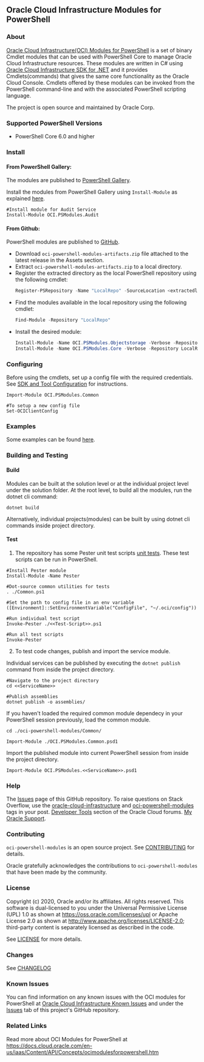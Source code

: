 ## Oracle Cloud Infrastructure Modules for PowerShell

### About

[Oracle Cloud Infrastructure(OCI) Modules for PowerShell](https://docs.cloud.oracle.com/en-us/iaas/Content/API/Concepts/ocimodulesforpowershell.htm) is a set of binary Cmdlet modules that can be used with PowerShell Core to manage Oracle Cloud Infrastructure resources. These modules are written in C# using [Oracle Cloud Infrastructure SDK for .NET](https://github.com/oracle/oci-dotnet-sdk) and it provides Cmdlets(commands) that gives the same core functionality as the Oracle Cloud Console. Cmdlets offered by these modules can be invoked from the PowerShell command-line and with the associated PowerShell scripting language.

The project is open source and maintained by Oracle Corp.

### Supported PowerShell Versions

- PowerShell Core 6.0 and higher

### Install

#### From PowerShell Gallery:
The modules are published to [PowerShell Gallery](https://www.powershellgallery.com/).

Install the modules from PowerShell Gallery using `Install-Module` as explained [here](https://docs.microsoft.com/en-us/powershell/module/powershellget/install-module).

```
#Install module for Audit Service
Install-Module OCI.PSModules.Audit
```

#### From Github:
PowerShell modules are published to [GitHub](https://github.com/oracle/oci-powershell-modules/releases).

* Download `oci-powershell-modules-artifacts.zip` file attached to the latest release in the Assets section.
* Extract `oci-powershell-modules-artifacts.zip` to a local directory.
* Register the extracted directory as the local PowerShell repository using the following cmdlet:
    ```powershell
    Register-PSRepository -Name "LocalRepo" -SourceLocation <extractedlocation>
    ```
* Find the modules available in the local repository using the following cmdlet:
    ```powershell
    Find-Module -Repository "LocalRepo"
    ```
* Install the desired module:
    ```powershell
    Install-Module -Name OCI.PSModules.Objectstorage -Verbose -Repository LocalRepo
    Install-Module -Name OCI.PSModules.Core -Verbose -Repository LocalRepo
    ```

### Configuring

Before using the cmdlets, set up a config file with the required credentials. See [SDK and Tool Configuration](https://docs.us-phoenix-1.oraclecloud.com/Content/API/Concepts/sdkconfig.htm) for instructions.

```
Import-Module OCI.PSModules.Common

#To setup a new config file
Set-OCIClientConfig
```

### Examples

Some examples can be found [here](/Examples).

### Building and Testing

#### Build

Modules can be built at the solution level or at the individual project level under the solution folder.
At the root level, to build all the modules, run the dotnet cli command:

```
dotnet build
```

Alternatively, individual projects(modules) can be built by using dotnet cli commands inside project directory.

#### Test

1. The repository has some Pester unit test scripts [unit tests](/Tests).
These test scripts can be run in PowerShell.

```
#Install Pester module
Install-Module -Name Pester

#Dot-source common utilities for tests
. ./Common.ps1

#Set the path to config file in an env variable
([Environment]::SetEnvironmentVariable("ConfigFile", "~/.oci/config"))

#Run individual test script
Invoke-Pester ./<<Test-Script>>.ps1

#Run all test scripts
Invoke-Pester
```
2. To test code changes, publish and import the service module.

Individual services can be published by executing the `dotnet publish` command from inside the project directory.
```
#Navigate to the project directory
cd <<ServiceName>>

#Publish assemblies
dotnet publish -o assemblies/
```
If you haven't loaded the required common module dependecy in your PowerShell session previously, load the common module.
```
cd ./oci-powershell-modules/Common/

Import-Module ./OCI.PSModules.Common.psd1
```

Import the published module into current PowerShell session from inside the project directory.
```
Import-Module OCI.PSModules.<<ServiceName>>.psd1
```

### Help

The [Issues](https://github.com/oracle/oci-powershell-modules/issues) page of this GitHub repository.
To raise questions on Stack Overflow, use the [oracle-cloud-infrastructure](https://stackoverflow.com/questions/tagged/oracle-cloud-infrastructure) and [oci-powershell-modules](https://stackoverflow.com/questions/tagged/oci-powershell-modules) tags in your post.
[Developer Tools](https://community.oracle.com/community/groundbreakers/oracle-cloud/cloud-infrastructure/content) section of the Oracle Cloud forums.
[My Oracle Support](https://support.oracle.com/portal/).

### Contributing

```oci-powershell-modules``` is an open source project. See [CONTRIBUTING](https://github.com/oracle/oci-powershell-modules/blob/master/CONTRIBUTING.md) for details.

Oracle gratefully acknowledges the contributions to ```oci-powershell-modules``` that have been made by the community.

### License

Copyright (c) 2020, Oracle and/or its affiliates. All rights reserved. This software is dual-licensed to you under the Universal Permissive License (UPL) 1.0 as shown at https://oss.oracle.com/licenses/upl or Apache License 2.0 as shown at http://www.apache.org/licenses/LICENSE-2.0; third-party content is separately licensed as described in the code.

See [LICENSE](https://github.com/oracle/oci-powershell-modules/blob/master/License.txt) for more details.

### Changes

See [CHANGELOG](https://github.com/oracle/oci-powershell-modules/blob/master/CHANGELOG.md)

### Known Issues

You can find information on any known issues with the OCI modules for PowerShell at [Oracle Cloud Infrastructure Known Issues](https://docs.cloud.oracle.com/en-us/iaas/Content/knownissues.htm) and under the [Issues](https://github.com/oracle/oci-powershell-modules/Issues) tab of this project's GitHub repository.

### Related Links

Read more about OCI Modules for PowerShell at https://docs.cloud.oracle.com/en-us/iaas/Content/API/Concepts/ocimodulesforpowershell.htm